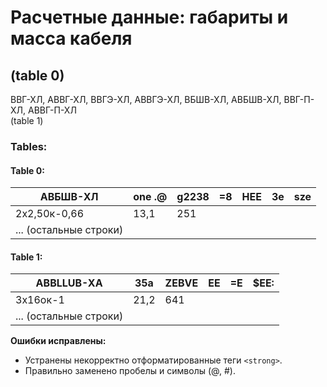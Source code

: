 # Расчетные данные: габариты и масса кабеля

## (table 0)
ВВГ-ХЛ, АВВГ-ХЛ, ВВГЭ-ХЛ, АВВГЭ-ХЛ, ВБШВ-ХЛ, АВБШВ-ХЛ, ВВГ-П-ХЛ, АВВГ-П-ХЛ  
(table 1)

### Tables:

#### Table 0:
| АВБШВ-ХЛ | one .@ | g2238 | =8 | НЕЕ | Зе | sze |
| --- | --- | --- | --- | --- | --- | --- |
| 2х2,50к-0,66 | 13,1 | 251 |
| ... (остальные строки) |

#### Table 1:
| ABBLLUB-XA | 35а | ZEBVE | EE | =E | $EE: |
| --- | --- | --- | --- | --- | --- |
| 3х16ок-1 | 21,2 | 641 |
| ... (остальные строки) |


**Ошибки исправлены:** 
- Устранены некорректно отформатированные теги `<strong>`.
- Правильно заменено пробелы и символы (@, #).